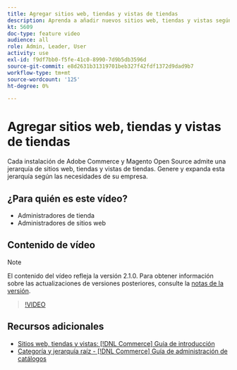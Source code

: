 ```yaml
---
title: Agregar sitios web, tiendas y vistas de tiendas
description: Aprenda a añadir nuevos sitios web, tiendas y vistas según las necesidades de su empresa.
kt: 5609
doc-type: feature video
audience: all
role: Admin, Leader, User
activity: use
exl-id: f9df7bb0-f5fe-41c0-8990-7d9b5db3596d
source-git-commit: e8d2631b31319701beb327f42fdf1372d9dad9b7
workflow-type: tm+mt
source-wordcount: '125'
ht-degree: 0%

---
```


# Agregar sitios web, tiendas y vistas de tiendas

Cada instalación de Adobe Commerce y Magento Open Source admite una jerarquía de sitios web, tiendas y vistas de tiendas. Genere y expanda esta jerarquía según las necesidades de su empresa.

## ¿Para quién es este vídeo?

- Administradores de tienda
- Administradores de sitios web

## Contenido de vídeo

>[!NOTE]
>
>El contenido del vídeo refleja la versión 2.1.0. Para obtener información sobre las actualizaciones de versiones posteriores, consulte la [notas de la versión](https://experienceleague.adobe.com/docs/commerce-operations/release/notes/overview.html).

>[!VIDEO](https://video.tv.adobe.com/v/35787?quality=12&learn=on)

## Recursos adicionales

- [Sitios web, tiendas y vistas: [!DNL Commerce] Guía de introducción](https://experienceleague.adobe.com/docs/commerce-admin/start/setup/websites-stores-views.html)
- [Categoría y jerarquía raíz - [!DNL Commerce] Guía de administración de catálogos](https://experienceleague.adobe.com/docs/commerce-admin/catalog/categories/category-root.html)
